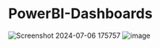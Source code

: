 # PowerBI-Dashboards
![Screenshot 2024-07-06 175757](https://github.com/KhushilBhimani2004/PowerBI-Dashboards/assets/69694471/d1f86079-594f-471e-9dee-030a9a41d156)
![image](https://github.com/KhushilBhimani2004/PowerBI-Dashboards/assets/69694471/22bad5ae-2c97-4a61-bf3d-bcf9a94ff551)
